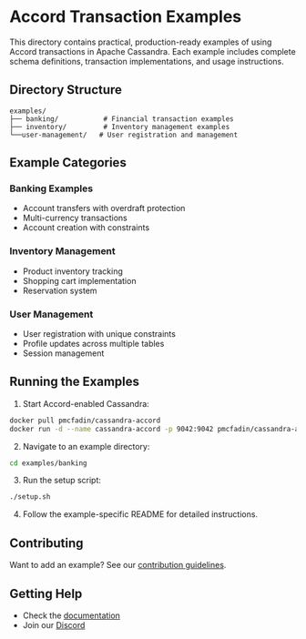 # Accord Transaction Examples

This directory contains practical, production-ready examples of using Accord transactions in Apache Cassandra. Each example includes complete schema definitions, transaction implementations, and usage instructions.

## Directory Structure

```
examples/
├── banking/           # Financial transaction examples
├── inventory/         # Inventory management examples
└──user-management/   # User registration and management
```

## Example Categories

### Banking Examples
- Account transfers with overdraft protection
- Multi-currency transactions
- Account creation with constraints

### Inventory Management
- Product inventory tracking
- Shopping cart implementation
- Reservation system

### User Management
- User registration with unique constraints
- Profile updates across multiple tables
- Session management

## Running the Examples

1. Start Accord-enabled Cassandra:
```bash
docker pull pmcfadin/cassandra-accord
docker run -d --name cassandra-accord -p 9042:9042 pmcfadin/cassandra-accord
```

2. Navigate to an example directory:
```bash
cd examples/banking
```

3. Run the setup script:
```bash
./setup.sh
```

4. Follow the example-specific README for detailed instructions.

## Contributing

Want to add an example? See our [contribution guidelines](../CONTRIBUTING.md).

## Getting Help

- Check the [documentation](../docs/)
- Join our [Discord](https://discord.gg/GrRCajJqmQ)
